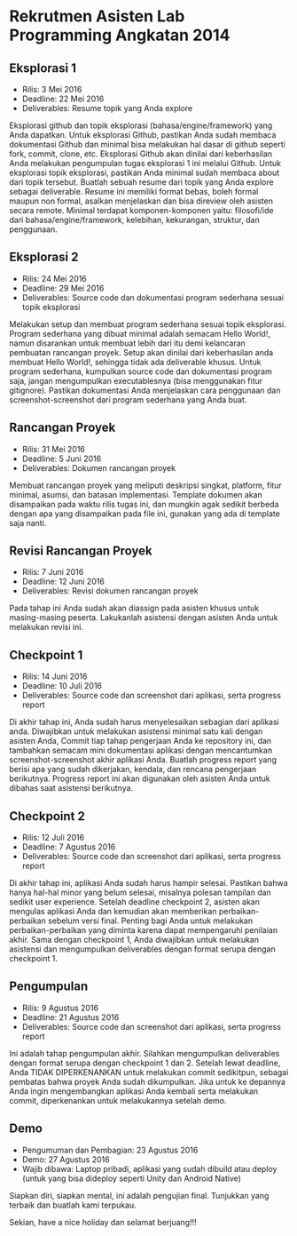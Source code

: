 # Rekrutmen Asisten Lab Programming Angkatan 2014

## Eksplorasi 1
* Rilis: 3 Mei 2016
* Deadline: 22 Mei 2016
* Deliverables: Resume topik yang Anda explore

Eksplorasi github dan topik eksplorasi (bahasa/engine/framework) yang Anda dapatkan. Untuk eksplorasi Github, pastikan Anda sudah membaca dokumentasi Github dan minimal bisa melakukan hal dasar di github seperti fork, commit, clone, etc. Eksplorasi Github akan dinilai dari keberhasilan Anda melakukan pengumpulan tugas eksplorasi 1 ini melalui Github. Untuk eksplorasi topik eksplorasi, pastikan Anda minimal sudah membaca about dari topik tersebut. Buatlah sebuah resume dari topik yang Anda explore sebagai deliverable. Resume ini memiliki format bebas, boleh formal maupun non formal, asalkan menjelaskan dan bisa direview oleh asisten secara remote. Minimal terdapat komponen-komponen yaitu: filosofi/ide dari bahasa/engine/framework, kelebihan, kekurangan, struktur, dan penggunaan.

## Eksplorasi 2
* Rilis: 24 Mei 2016
* Deadline: 29 Mei 2016
* Deliverables: Source code dan dokumentasi program sederhana sesuai topik eksplorasi

Melakukan setup dan membuat program sederhana sesuai topik eksplorasi. Program sederhana yang dibuat minimal adalah semacam Hello World!, namun disarankan untuk membuat lebih dari itu demi kelancaran pembuatan rancangan proyek. Setup akan dinilai dari keberhasilan anda membuat Hello World!, sehingga tidak ada deliverable khusus. Untuk program sederhana, kumpulkan source code dan dokumentasi program saja, jangan mengumpulkan executablesnya (bisa menggunakan fitur gitignore). Pastikan dokumentasi Anda menjelaskan cara penggunaan dan screenshot-screenshot dari program sederhana yang Anda buat.

## Rancangan Proyek
* Rilis: 31 Mei 2016
* Deadline: 5 Juni 2016
* Deliverables: Dokumen rancangan proyek

Membuat rancangan proyek yang meliputi deskripsi singkat, platform, fitur minimal, asumsi, dan batasan implementasi. Template dokumen akan disampaikan pada waktu rilis tugas ini, dan mungkin agak sedikit berbeda dengan apa yang disampaikan pada file ini, gunakan yang ada di template saja nanti.

## Revisi Rancangan Proyek
* Rilis: 7 Juni 2016
* Deadline: 12 Juni 2016
* Deliverables: Revisi dokumen rancangan proyek

Pada tahap ini Anda sudah akan diassign pada asisten khusus untuk masing-masing peserta. Lakukanlah asistensi dengan asisten Anda untuk melakukan revisi ini.

## Checkpoint 1
* Rilis: 14 Juni 2016
* Deadline: 10 Juli 2016
* Deliverables: Source code dan screenshot dari aplikasi, serta progress report

Di akhir tahap ini, Anda sudah harus menyelesaikan sebagian dari aplikasi anda. Diwajibkan untuk melakukan asistensi minimal satu kali dengan asisten Anda, Commit tiap tahap pengerjaan Anda ke repository ini, dan tambahkan semacam mini dokumentasi aplikasi dengan mencantumkan screenshot-screenshot akhir aplikasi Anda. Buatlah progress report yang berisi apa yang sudah dikerjakan, kendala, dan rencana pengerjaan berikutnya. Progress report ini akan digunakan oleh asisten Anda untuk dibahas saat asistensi berikutnya. 

## Checkpoint 2
* Rilis: 12 Juli 2016
* Deadline: 7 Agustus 2016
* Deliverables: Source code dan screenshot dari aplikasi, serta progress report

Di akhir tahap ini, aplikasi Anda sudah harus hampir selesai. Pastikan bahwa hanya hal-hal minor yang belum selesai, misalnya polesan tampilan dan sedikit user experience. Setelah deadline checkpoint 2, asisten akan mengulas aplikasi Anda dan kemudian akan memberikan perbaikan-perbaikan sebelum versi final. Penting bagi Anda untuk melakukan perbaikan-perbaikan yang diminta karena dapat mempengaruhi penilaian akhir. Sama dengan checkpoint 1, Anda diwajibkan untuk melakukan asistensi dan mengumpulkan deliverables dengan format serupa dengan checkpoint 1.

## Pengumpulan
* Rilis: 9 Agustus 2016
* Deadline: 21 Agustus 2016
* Deliverables: Source code dan screenshot dari aplikasi, serta progress report

Ini adalah tahap pengumpulan akhir. Silahkan mengumpulkan deliverables dengan format serupa dengan checkpoint 1 dan 2. Setelah lewat deadline, Anda TIDAK DIPERKENANKAN untuk melakukan commit sedikitpun, sebagai pembatas bahwa proyek Anda sudah dikumpulkan. Jika untuk ke depannya Anda ingin mengembangkan aplikasi Anda kembali serta melakukan commit, diperkenankan untuk melakukannya setelah demo.

## Demo
* Pengumuman dan Pembagian: 23 Agustus 2016
* Demo: 27 Agustus 2016
* Wajib dibawa: Laptop pribadi, aplikasi yang sudah dibuild atau deploy (untuk yang bisa dideploy seperti Unity dan Android Native)

Siapkan diri, siapkan mental, ini adalah pengujian final. Tunjukkan yang terbaik dan buatlah kami terpukau.

Sekian, have a nice holiday dan selamat berjuang!!!
